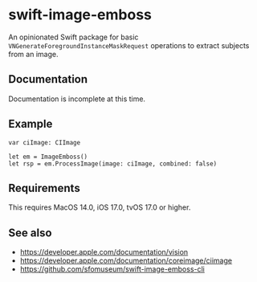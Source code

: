 # swift-image-emboss

An opinionated Swift package for basic `VNGenerateForegroundInstanceMaskRequest` operations to extract subjects from an image.

## Documentation

Documentation is incomplete at this time.

## Example

```
var ciImage: CIImage

let em = ImageEmboss()
let rsp = em.ProcessImage(image: ciImage, combined: false)
```

## Requirements

This requires MacOS 14.0, iOS 17.0, tvOS 17.0 or higher.

## See also

* https://developer.apple.com/documentation/vision
* https://developer.apple.com/documentation/coreimage/ciimage
* https://github.com/sfomuseum/swift-image-emboss-cli